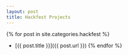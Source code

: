 ```yaml
---
layout: post
title: Hackfest Projects 
---
```



{% for post in site.categories.hackfest %}
  * [{{ post.title }}]({{ post.url }})
{% endfor %}

